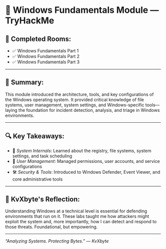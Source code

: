 # 🧠 Windows Fundamentals Module — TryHackMe

## 🧩 Completed Rooms:
- ✅ Windows Fundamentals Part 1  
- ✅ Windows Fundamentals Part 2  
- ✅ Windows Fundamentals Part 3

---

## 📄 Summary:
This module introduced the architecture, tools, and key configurations of the Windows operating system. It provided critical knowledge of file systems, user management, system settings, and Windows-specific tools—laying the foundation for incident detection, analysis, and triage in Windows environments.

---

## 🔍 Key Takeaways:
- 🧩 *System Internals*: Learned about the registry, file systems, system settings, and task scheduling
- 👥 *User Management*: Managed permissions, user accounts, and service configurations
- 🛠️ *Security & Tools*: Introduced to Windows Defender, Event Viewer, and core administrative tools

---

## 💾 KvXbyte's Reflection:
Understanding Windows at a technical level is essential for defending environments that run on it. These labs taught me how attackers might exploit the system and, more importantly, how I can detect and respond to those threats. Foundational, but empowering.

---

*“Analyzing Systems. Protecting Bytes.” — KvXbyte*
